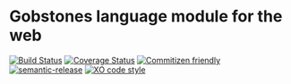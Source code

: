 # Gobstones language module for the web
[![Build Status](https://travis-ci.org/gobstones/gs-weblang-core.svg?branch=master)](https://travis-ci.org/gobstones/gs-weblang-core)
[![Coverage Status](https://coveralls.io/repos/github/gobstones/gs-weblang-core/badge.svg?branch=master)](https://coveralls.io/github/gobstones/gs-weblang-core?branch=master)
[![Commitizen friendly](https://img.shields.io/badge/commitizen-friendly-brightgreen.svg)](http://commitizen.github.io/cz-cli/)
[![semantic-release](https://img.shields.io/badge/%20%20%F0%9F%93%A6%F0%9F%9A%80-semantic--release-e10079.svg)](https://github.com/semantic-release/semantic-release)
[![XO code style](https://img.shields.io/badge/code_style-XO-5ed9c7.svg)](https://github.com/sindresorhus/xo)

